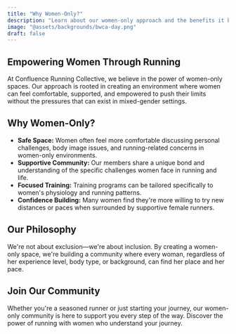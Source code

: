 ```yaml
---
title: "Why Women-Only?"
description: "Learn about our women-only approach and the benefits it brings to our running community."
image: "@assets/backgrounds/bwca-day.png"
draft: false
---
```


## Empowering Women Through Running

At Confluence Running Collective, we believe in the power of women-only spaces. Our approach is rooted in creating an environment where women can feel comfortable, supported, and empowered to push their limits without the pressures that can exist in mixed-gender settings.

## Why Women-Only?

- **Safe Space:** Women often feel more comfortable discussing personal challenges, body image issues, and running-related concerns in women-only environments.
- **Supportive Community:** Our members share a unique bond and understanding of the specific challenges women face in running and life.
- **Focused Training:** Training programs can be tailored specifically to women's physiology and running patterns.
- **Confidence Building:** Many women find they're more willing to try new distances or paces when surrounded by supportive female runners.

## Our Philosophy

We're not about exclusion—we're about inclusion. By creating a women-only space, we're building a community where every woman, regardless of her experience level, body type, or background, can find her place and her pace.

## Join Our Community

Whether you're a seasoned runner or just starting your journey, our women-only community is here to support you every step of the way. Discover the power of running with women who understand your journey. 